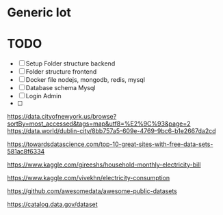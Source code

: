 # Generic Iot


# TODO

- [ ] Setup Folder structure backend
- [ ] Folder structure frontend
- [ ] Docker file nodejs, mongodb, redis, mysql
- [ ] Database schema Mysql
- [ ] Login Admin
- [ ] 


https://data.cityofnewyork.us/browse?sortBy=most_accessed&tags=map&utf8=%E2%9C%93&page=2
https://data.world/dublin-city/8bb757a5-609e-4769-9bc6-b1e2667da2cd


https://towardsdatascience.com/top-10-great-sites-with-free-data-sets-581ac8f6334


https://www.kaggle.com/gireeshs/household-monthly-electricity-bill

https://www.kaggle.com/vivekhn/electricity-consumption

https://github.com/awesomedata/awesome-public-datasets

https://catalog.data.gov/dataset